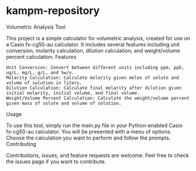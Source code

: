 # kampm-repository
Volumetric Analysis Tool

This project is a simple calculator for volumetric analysis, created for use on a Casio fx-cg50-au calculator. It includes several features including unit conversion, molarity calculation, dilution calculation, and weight/volume percent calculation.
Features

    Unit Conversion: Convert between different units including ppm, ppb, ug/L, mg/L, g/L, and %w/v.
    Molarity Calculation: Calculate molarity given moles of solute and volume of solution in liters.
    Dilution Calculation: Calculate final molarity after dilution given initial molarity, initial volume, and final volume.
    Weight/Volume Percent Calculation: Calculate the weight/volume percent given mass of solute and volume of solution.

Usage

To use this tool, simply run the main.py file in your Python-enabled Casio fx-cg50-au calculator. You will be presented with a menu of options. Choose the calculation you want to perform and follow the prompts.
Contributing

Contributions, issues, and feature requests are welcome. Feel free to check the issues page if you want to contribute.
